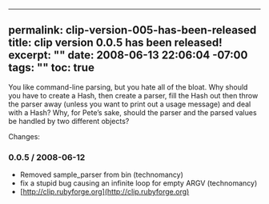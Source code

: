 ----- 
permalink: clip-version-005-has-been-released
title: clip version 0.0.5 has been released!
excerpt: ""
date: 2008-06-13 22:06:04 -07:00
tags: ""
toc: true
-----
You like command-line parsing, but you hate all of the bloat. Why should you have to create a Hash, then create a parser, fill the Hash out then throw the parser away (unless you want to print out a usage message) and deal with a Hash? Why, for Pete’s sake, should the parser and the parsed values be handled by two different objects?

Changes:
### 0.0.5 / 2008-06-12
*  Removed sample_parser from bin (technomancy)
*  fix a stupid bug causing an infinite loop for empty ARGV (technomancy)
*  [http://clip.rubyforge.org](http://clip.rubyforge.org)

